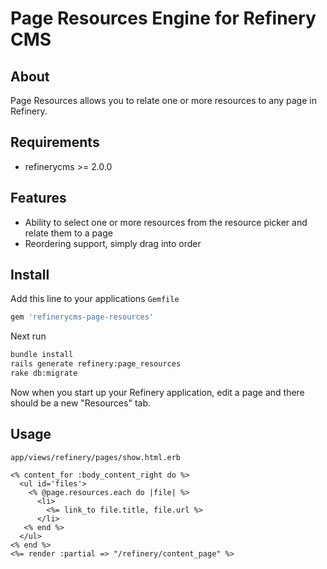 # Page Resources Engine for Refinery CMS

## About

Page Resources allows you to relate one or more resources to any page in Refinery.

## Requirements

* refinerycms >= 2.0.0

## Features

* Ability to select one or more resources from the resource picker and relate them to a page
* Reordering support, simply drag into order

## Install

Add this line to your applications `Gemfile`

```ruby
gem 'refinerycms-page-resources'
```

Next run

```bash
bundle install
rails generate refinery:page_resources
rake db:migrate
```

Now when you start up your Refinery application, edit a page and there should be a new "Resources" tab.

## Usage

`app/views/refinery/pages/show.html.erb`

```erb
<% content_for :body_content_right do %>
  <ul id='files'>
    <% @page.resources.each do |file| %>
      <li>
        <%= link_to file.title, file.url %>
      </li>
   <% end %>
  </ul>
<% end %>
<%= render :partial => "/refinery/content_page" %>
```
